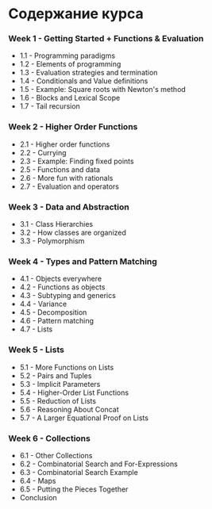 # Содержание курса

### Week 1 - Getting Started + Functions & Evaluation

- 1.1 - Programming paradigms
- 1.2 - Elements of programming
- 1.3 - Evaluation strategies and termination
- 1.4 - Conditionals and Value definitions
- 1.5 - Example: Square roots with Newton's method
- 1.6 - Blocks and Lexical Scope
- 1.7 - Tail recursion

### Week 2 - Higher Order Functions

- 2.1 - Higher order functions
- 2.2 - Currying
- 2.3 - Example: Finding fixed points
- 2.5 - Functions and data
- 2.6 - More fun with rationals
- 2.7 - Evaluation and operators

### Week 3 - Data and Abstraction

- 3.1 - Class Hierarchies
- 3.2 - How classes are organized
- 3.3 - Polymorphism

### Week 4 - Types and Pattern Matching

- 4.1 - Objects everywhere
- 4.2 - Functions as objects
- 4.3 - Subtyping and generics
- 4.4 - Variance
- 4.5 - Decomposition
- 4.6 - Pattern matching
- 4.7 - Lists

### Week 5 - Lists

- 5.1 - More Functions on Lists
- 5.2 - Pairs and Tuples
- 5.3 - Implicit Parameters
- 5.4 - Higher-Order List Functions
- 5.5 - Reduction of Lists
- 5.6 - Reasoning About Concat
- 5.7 - A Larger Equational Proof on Lists

### Week 6 - Collections

- 6.1 - Other Collections
- 6.2 - Combinatorial Search and For-Expressions
- 6.3 - Combinatorial Search Example
- 6.4 - Maps
- 6.5 - Putting the Pieces Together
- Conclusion